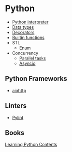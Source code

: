 # Python

- [Python interpreter](interpreter.md)
- [Data types](data_types/index.md)
- [Decorators](decorators.md)
- [Builtin functions](builtin_functions/index.md)
- STL
  - [Enum](stl/enum.md)
- Concurrency
  - [Parallel tasks](concurrency/parallel_tasks.md)
  - [Asyncio](concurrency/asyncio/index.md)

## Python Frameworks

- [aiohttp](aiohttp/index.md)

## Linters

- [Pylint](pylint/index.md)

## Books

[Learning Python Contents](learning_python_contents.md)
